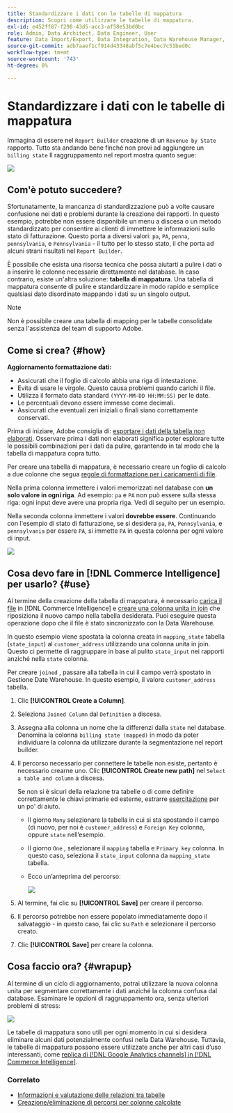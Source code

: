 ```yaml
---
title: Standardizzare i dati con le tabelle di mappatura
description: Scopri come utilizzare le tabelle di mappatura.
exl-id: e452ff87-f298-43d5-acc3-af58e53bd0bc
role: Admin, Data Architect, Data Engineer, User
feature: Data Import/Export, Data Integration, Data Warehouse Manager, Commerce Tables
source-git-commit: adb7aaef1cf914d43348abf5c7e4bec7c51bed0c
workflow-type: tm+mt
source-wordcount: '743'
ht-degree: 0%

---
```


# Standardizzare i dati con le tabelle di mappatura

Immagina di essere nel `Report Builder` creazione di un `Revenue by State` rapporto. Tutto sta andando bene finché non provi ad aggiungere un `billing state` Il raggruppamento nel report mostra quanto segue:

![](../../assets/Messy_State_Segments.png)

## Com&#39;è potuto succedere?

Sfortunatamente, la mancanza di standardizzazione può a volte causare confusione nei dati e problemi durante la creazione dei rapporti. In questo esempio, potrebbe non essere disponibile un menu a discesa o un metodo standardizzato per consentire ai clienti di immettere le informazioni sullo stato di fatturazione. Questo porta a diversi valori: `pa`, `PA`, `penna`, `pennsylvania`, e `Pennsylvania` - il tutto per lo stesso stato, il che porta ad alcuni strani risultati nel `Report Builder`.

È possibile che esista una risorsa tecnica che possa aiutarti a pulire i dati o a inserire le colonne necessarie direttamente nel database. In caso contrario, esiste un&#39;altra soluzione: **tabella di mappatura**. Una tabella di mappatura consente di pulire e standardizzare in modo rapido e semplice qualsiasi dato disordinato mappando i dati su un singolo output.

>[!NOTE]
>
>Non è possibile creare una tabella di mapping per le tabelle consolidate senza l&#39;assistenza del team di supporto Adobe.

## Come si crea? {#how}

**Aggiornamento formattazione dati:**

* Assicurati che il foglio di calcolo abbia una riga di intestazione.
* Evita di usare le virgole. Questo causa problemi quando carichi il file.
* Utilizza il formato data standard `(YYYY-MM-DD HH:MM:SS)` per le date.
* Le percentuali devono essere immesse come decimali.
* Assicurati che eventuali zeri iniziali o finali siano correttamente conservati.

Prima di iniziare, Adobe consiglia di: [esportare i dati della tabella non elaborati](../../tutorials/export-raw-data.md). Osservare prima i dati non elaborati significa poter esplorare tutte le possibili combinazioni per i dati da pulire, garantendo in tal modo che la tabella di mappatura copra tutto.

Per creare una tabella di mappatura, è necessario creare un foglio di calcolo a due colonne che segua [regole di formattazione per i caricamenti di file](../../data-analyst/importing-data/connecting-data/using-file-uploader.md).

Nella prima colonna immettere i valori memorizzati nel database con **un solo valore in ogni riga**. Ad esempio: `pa` e `PA` non può essere sulla stessa riga: ogni input deve avere una propria riga. Vedi di seguito per un esempio.

Nella seconda colonna immettere i valori **dovrebbe essere**. Continuando con l&#39;esempio di stato di fatturazione, se si desidera `pa`, `PA`, `Pennsylvania`, e `pennsylvania` per essere `PA`, si immette `PA` in questa colonna per ogni valore di input.

![](../../assets/Mapping_table_examples.jpg)

## Cosa devo fare in [!DNL Commerce Intelligence] per usarlo? {#use}

Al termine della creazione della tabella di mappatura, è necessario [carica il file](../../data-analyst/importing-data/connecting-data/using-file-uploader.md) in [!DNL Commerce Intelligence] e [creare una colonna unita in join](../../data-analyst/data-warehouse-mgr/calc-column-types.md) che riposiziona il nuovo campo nella tabella desiderata. Puoi eseguire questa operazione dopo che il file è stato sincronizzato con la Data Warehouse.

In questo esempio viene spostata la colonna creata in `mapping_state` tabella (`state_input`) al `customer_address` utilizzando una colonna unita in join. Questo ci permette di raggruppare in base al pulito `state_input` nei rapporti anziché nella `state` colonna.

Per creare `joined` , passare alla tabella in cui il campo verrà spostato in Gestione Date Warehouse. In questo esempio, il valore `customer_address` tabella.

1. Clic **[!UICONTROL Create a Column]**.
1. Seleziona `Joined Column` dal `Definition` a discesa.
1. Assegna alla colonna un nome che la differenzi dalla `state` nel database. Denomina la colonna `billing state (mapped)` in modo da poter individuare la colonna da utilizzare durante la segmentazione nel report builder.
1. Il percorso necessario per connettere le tabelle non esiste, pertanto è necessario crearne uno. Clic **[!UICONTROL Create new path]**  nel `Select a table and column` a discesa.

   Se non si è sicuri della relazione tra tabelle o di come definire correttamente le chiavi primarie ed esterne, estrarre [esercitazione](../../data-analyst/data-warehouse-mgr/create-paths-calc-columns.md) per un po&#39; di aiuto.

   * Il giorno `Many` selezionare la tabella in cui si sta spostando il campo (di nuovo, per noi è `customer_address`) e `Foreign Key` colonna, oppure `state` nell’esempio.
   * Il giorno `One` , selezionare il `mapping` tabella e `Primary key` colonna. In questo caso, seleziona il `state_input` colonna da `mapping_state` tabella.
   * Ecco un’anteprima del percorso:

     ![](../../assets/State_Mapping_Path.png)

1. Al termine, fai clic su **[!UICONTROL Save]** per creare il percorso.
1. Il percorso potrebbe non essere popolato immediatamente dopo il salvataggio - in questo caso, fai clic su `Path` e selezionare il percorso creato.
1. Clic **[!UICONTROL Save]** per creare la colonna.

## Cosa faccio ora? {#wrapup}

Al termine di un ciclo di aggiornamento, potrai utilizzare la nuova colonna unita per segmentare correttamente i dati anziché la colonna confusa dal database. Esaminare le opzioni di raggruppamento ora, senza ulteriori problemi di stress:

![](../../assets/Clean_State_Segments.png)

Le tabelle di mappatura sono utili per ogni momento in cui si desidera eliminare alcuni dati potenzialmente confusi nella Data Warehouse. Tuttavia, le tabelle di mappatura possono essere utilizzate anche per altri casi d’uso interessanti, come [replica di [!DNL Google Analytics channels] in [!DNL Commerce Intelligence]](../data-warehouse-mgr/rep-google-analytics-channels.md).

### Correlato

* [Informazioni e valutazione delle relazioni tra tabelle](../data-warehouse-mgr/table-relationships.md)
* [Creazione/eliminazione di percorsi per colonne calcolate](../data-warehouse-mgr/create-paths-calc-columns.md)
